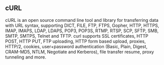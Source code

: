 ## cURL

cURL is an open source command line tool and library for transferring data with
URL syntax, supporting DICT, FILE, FTP, FTPS, Gopher, HTTP, HTTPS, IMAP, IMAPS,
LDAP, LDAPS, POP3, POP3S, RTMP, RTSP, SCP, SFTP, SMB, SMTP, SMTPS, Telnet and
TFTP. curl supports SSL certificates, HTTP POST, HTTP PUT, FTP uploading, HTTP
form based upload, proxies, HTTP/2, cookies, user+password authentication
(Basic, Plain, Digest, CRAM-MD5, NTLM, Negotiate and Kerberos), file transfer
resume, proxy tunneling and more.